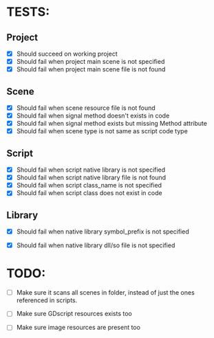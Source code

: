 



# TESTS:

## Project
* [X] Should succeed on working project
* [X] Should fail when project main scene is not specified
* [X] Should fail when project main scene file is not found

## Scene
* [X] Should fail when scene resource file is not found
* [X] Should fail when signal method doesn't exists in code
* [X] Should fail when signal method exists but missing Method attribute
* [X] Should fail when scene type is not same as script code type

## Script
* [X] Should fail when script native library is not specified
* [X] Should fail when script native library file is not found
* [X] Should fail when script class_name is not specified
* [X] Should fail when script class does not exist in code

## Library
* [X] Should fail when native library symbol_prefix is not specified
* [X] Should fail when native library dll/so file is not specified




# TODO:

* [ ] Make sure it scans all scenes in folder, instead of just the ones referenced in scripts.
* [ ] Make sure GDscript resources exists too

* [ ] Make sure image resources are present too

